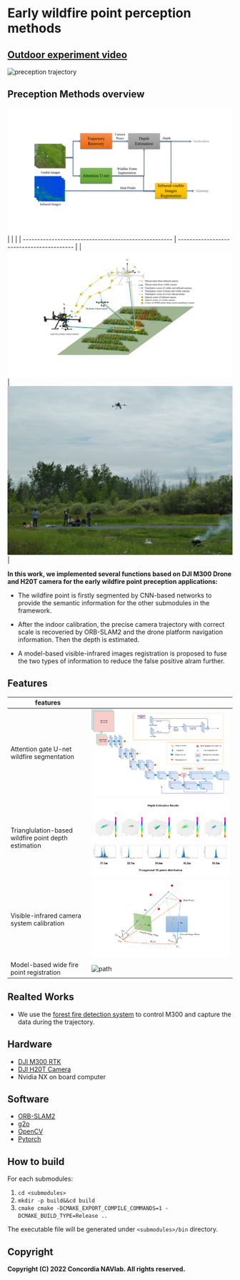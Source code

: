 # Early wildfire point perception methods

## [Outdoor experiment video](https://www.youtube.com/user/NAVConcordia)

![preception trajectory](https://github.com/lee-shun/big_files/blob/master/images/wildfire_point_perception/preception.gif)

## Preception Methods overview

![overview](./doc/overview-1.png)
|                                                      |                                           |
| ---------------------------------------------------- | ----------------------------------------- |
| ![expr](./doc/exper_scen.png)                        | ![real](./doc/real_1.jpg)                 |

**In this work, we implemented several functions based on DJI M300 Drone and H20T camera for the early wildfire point
preception applications:**

- The wildfire point is firstly segmented by CNN-based networks to provide the semantic information for the other
  submodules in the framework.

- After the indoor calibration, the precise camera trajectory with correct scale is recoveried by ORB-SLAM2 and the
  drone platform navigation information. Then the depth is estimated.

- A model-based visible-infrared images registration is proposed to fuse the two types of information to reduce the
  false positive alram further.

## Features

| features                                             |                                           |
| ---------------------------------------------------- | ----------------------------------------- |
| Attention gate U-net wildfire segmentation           | ![path](./doc/figure_attentionunet-1.png) |
| Trianglulation-based wildfire point depth estimation | ![path](./doc/video_05.png)               |
| Visible-infrared camera system calibration           | ![path](./doc/init_registration-1.png)    |
| Model-based wide fire point registration             | ![path](./doc/video_04.png)               |

## Realted Works

- We use the [forest fire detection system](https://github.com/ConcordiaNAVlab/forest_fire_detection_system) to control
  M300 and capture the data during the trajectory.

## Hardware

- [DJI M300 RTK](https://www.dji.com/ca/matrice-300)
- [DJI H20T Camera](https://www.dji.com/ca/zenmuse-h20-series)
- Nvidia NX on board computer

## Software

- [ORB-SLAM2](https://github.com/raulmur/ORB_SLAM2)
- [g2o](https://github.com/RainerKuemmerle/g2o)
- [OpenCV](https://github.com/opencv/opencv)
- [Pytorch](https://pytorch.org/)

## How to build

For each submodules:

1. `cd <submodules>`
2. `mkdir -p build&&cd build`
3. `cmake cmake -DCMAKE_EXPORT_COMPILE_COMMANDS=1 -DCMAKE_BUILD_TYPE=Release ..`

The executable file will be generated under `<submodules>/bin` directory.

## Copyright

**Copyright (C) 2022 Concordia NAVlab. All rights reserved.**
